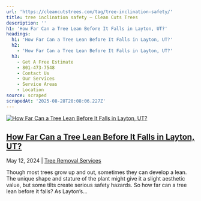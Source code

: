 ```yaml
---
url: 'https://cleancutstrees.com/tag/tree-inclination-safety/'
title: tree inclination safety – Clean Cuts Trees
description: ''
h1: 'How Far Can a Tree Lean Before It Falls in Layton, UT?'
headings:
  h1: 'How Far Can a Tree Lean Before It Falls in Layton, UT?'
  h2:
    - 'How Far Can a Tree Lean Before It Falls in Layton, UT?'
  h3:
    - Get A Free Estimate
    - 801-473-7548
    - Contact Us
    - Our Services
    - Service Areas
    - Location
source: scraped
scrapedAt: '2025-08-28T20:08:06.227Z'
---
```

[![How Far Can a Tree Lean Before It Falls in Layton, UT?](./assets/236ccdd4f1e78e80299cd9e9e1f9ddbf50983ba3.jpg)](https://cleancutstrees.com/2024/05/12/how-far-can-tree-lean-before-it-falls/)

## [How Far Can a Tree Lean Before It Falls in Layton, UT?](https://cleancutstrees.com/2024/05/12/how-far-can-tree-lean-before-it-falls/)

May 12, 2024 | [Tree Removal Services](https://cleancutstrees.com/category/tree-removal-services/)

Though most trees grow up and out, sometimes they can develop a lean. The unique shape and stature of the plant might give it a slight aesthetic value, but some tilts create serious safety hazards. So how far can a tree lean before it falls? As Layton’s...
